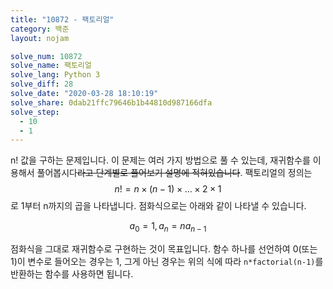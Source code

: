 ```yaml
---
title: "10872 - 팩토리얼"
category: 백준
layout: nojam

solve_num: 10872
solve_name: 팩토리얼
solve_lang: Python 3
solve_diff: 28
solve_date: "2020-03-28 18:10:19"
solve_share: 0dab21ffc79646b1b44810d987166dfa
solve_step:
  - 10
  - 1
---
```


n! 값을 구하는 문제입니다. 이 문제는 여러 가지 방법으로 풀 수 있는데, 재귀함수를 이용해서 풀어봅시다~~라고 단계별로 풀어보기 설명에 적혀있습니다~~. 팩토리얼의 정의는 $$n!=n\times(n-1)\times...\times 2\times 1$$로 1부터 n까지의 곱을 나타냅니다. 점화식으로는 아래와 같이 나타낼 수 있습니다.

$$
a_0=1,a_n=na_{n-1}
$$

점화식을 그대로 재귀함수로 구현하는 것이 목표입니다. 함수 하나를 선언하여 0(또는 1)이 변수로 들어오는 경우는 1, 그게 아닌 경우는 위의 식에 따라 `n*factorial(n-1)`를 반환하는 함수를 사용하면 됩니다.
